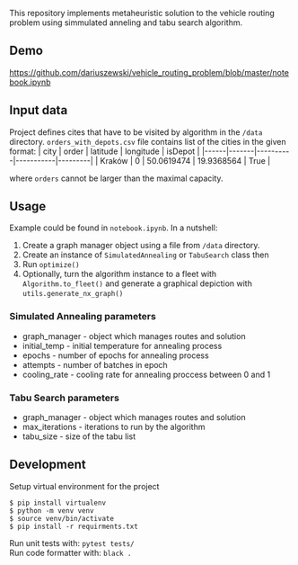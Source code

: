 This repository implements metaheuristic solution to the 
vehicle routing problem using simmulated anneling and tabu search algorithm.

## Demo
https://github.com/dariuszewski/vehicle_routing_problem/blob/master/notebook.ipynb

## Input data 
Project defines cites that have to be visited by algorithm in the `/data` directory. `orders_with_depots.csv` file contains list of the cities in the given format: 
| city | order | latitude | longitude | isDepot |
|------|-------|----------|-----------|---------|
| Kraków  | 0   |    50.0619474   | 19.9368564 | True |

where `orders` cannot be larger than the maximal capacity.

## Usage
Example could be found in `notebook.ipynb`. In a nutshell:
1. Create a graph manager object using a file from `/data` directory. 
2. Create an instance of `SimulatedAnnealing` or `TabuSearch` class then 
3. Run `optimize()`
4. Optionally, turn the algorithm instance to a fleet with `Algorithm.to_fleet()` and generate a graphical depiction with `utils.generate_nx_graph()`

### Simulated Annealing parameters

- graph_manager - object which manages routes and solution
- initial_temp - initial temperature for annealing process
- epochs - number of epochs for annealing process
- attempts - number of batches in epoch
- cooling_rate - cooling rate for annealing proccess between 0 and 1

### Tabu Search parameters

- graph_manager - object which manages routes and solution
- max_iterations - iterations to run by the algorithm
- tabu_size - size of the tabu list

## Development
Setup virtual environment for the project
```
$ pip install virtualenv
$ python -m venv venv
$ source venv/bin/activate
$ pip install -r requirments.txt
```
Run unit tests with: `pytest tests/`  
Run code formatter with: `black .`
